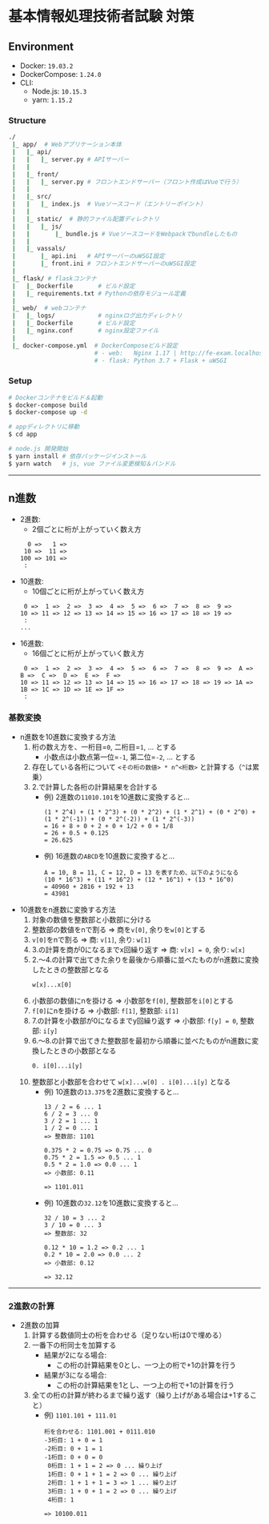 # 基本情報処理技術者試験 対策

## Environment

- Docker: `19.03.2`
- DockerCompose: `1.24.0`
- CLI:
    - Node.js: `10.15.3`
    - yarn: `1.15.2`

### Structure
```bash
./
 |_ app/  # Webアプリケーション本体
 |   |_ api/
 |   |   |_ server.py # APIサーバー
 |   |
 |   |_ front/
 |   |   |_ server.py # フロントエンドサーバー（フロント作成はVueで行う）
 |   |
 |   |_ src/
 |   |   |_ index.js  # Vueソースコード（エントリーポイント）
 |   |
 |   |_ static/  # 静的ファイル配置ディレクトリ
 |   |   |_ js/
 |   |       |_ bundle.js # VueソースコードをWebpackでbundleしたもの
 |   |
 |   |_ vassals/
 |       |_ api.ini   # APIサーバーのuWSGI設定
 |       |_ front.ini # フロントエンドサーバーのuWSGI設定
 |
 |_ flask/ # flaskコンテナ
 |   |_ Dockerfile       # ビルド設定
 |   |_ requirements.txt # Pythonの依存モジュール定義
 |
 |_ web/  # webコンテナ
 |   |_ logs/            # nginxログ出力ディレクトリ
 |   |_ Dockerfile       # ビルド設定
 |   |_ nginx.conf       # nginx設定ファイル
 |
 |_ docker-compose.yml  # DockerComposeビルド設定
                        # - web:   Nginx 1.17 | http://fe-exam.localhost
                        # - flask: Python 3.7 + Flask + uWSGI
```

### Setup
```bash
# Dockerコンテナをビルド＆起動
$ docker-compose build
$ docker-compose up -d

# appディレクトリに移動
$ cd app

# node.js 開発開始
$ yarn install # 依存パッケージインストール
$ yarn watch   # js, vue ファイル変更検知＆バンドル
```

***

## n進数

- 2進数:
    - 2個ごとに桁が上がっていく数え方
    ```
      0 =>   1 =>
     10 =>  11 =>
    100 => 101 =>
     : 
    ```
- 10進数:
    - 10個ごとに桁が上がっていく数え方
    ```
     0 =>  1 =>  2 =>  3 =>  4 =>  5 =>  6 =>  7 =>  8 =>  9 =>
    10 => 11 => 12 => 13 => 14 => 15 => 16 => 17 => 18 => 19 =>
     :
    ...
    ```
- 16進数:
    - 16個ごとに桁が上がっていく数え方
    ```
     0 =>  1 =>  2 =>  3 =>  4 =>  5 =>  6 =>  7 =>  8 =>  9 =>  A =>  B =>  C =>  D =>  E =>  F =>
    10 => 11 => 12 => 13 => 14 => 15 => 16 => 17 => 18 => 19 => 1A => 1B => 1C => 1D => 1E => 1F =>
     :
    ```

### 基数変換
- n進数を10進数に変換する方法
    1. 桁の数え方を、一桁目=`0`, 二桁目=`1`, ... とする
        - 小数点は小数点第一位=`-1`, 第二位=`-2`, ... とする
    2. 存在している各桁について `<その桁の数値> * n^<桁数>` と計算する（`^`は累乗）
    3. 2.で計算した各桁の計算結果を合計する
        - 例) 2進数の`11010.101`を10進数に変換すると...
            ```
            (1 * 2^4) + (1 * 2^3) + (0 * 2^2) + (1 * 2^1) + (0 * 2^0) + (1 * 2^(-1)) + (0 * 2^(-2)) + (1 * 2^(-3))
            = 16 + 8 + 0 + 2 + 0 + 1/2 + 0 + 1/8
            = 26 + 0.5 + 0.125
            = 26.625
            ```
        - 例) 16進数の`ABCD`を10進数に変換すると...
            ```
            A = 10, B = 11, C = 12, D = 13 を表すため、以下のようになる
            (10 * 16^3) + (11 * 16^2) + (12 * 16^1) + (13 * 16^0)
            = 40960 + 2816 + 192 + 13
            = 43981
            ```
- 10進数をn進数に変換する方法
    1. 対象の数値を整数部と小数部に分ける
    2. 整数部の数値をnで割る => 商を`v[0]`, 余りを`w[0]`とする
    3. `v[0]`をnで割る => 商: `v[1]`, 余り: `w[1]`
    4. 3.の計算を商が0になるまでx回繰り返す => 商: `v[x] = 0`, 余り: `w[x]`
    5. 2.〜4.の計算で出てきた余りを最後から順番に並べたものがn進数に変換したときの整数部となる
        ```
        w[x]...x[0]
        ```
    6. 小数部の数値にnを掛ける => 小数部を`f[0]`, 整数部を`i[0]`とする
    7. `f[0]`にnを掛ける => 小数部: `f[1]`, 整数部: `i[1]`
    8. 7.の計算を小数部が0になるまでy回繰り返す => 小数部: `f[y] = 0`, 整数部: `i[y]`
    9. 6.〜8.の計算で出てきた整数部を最初から順番に並べたものがn進数に変換したときの小数部となる
        ```
        0. i[0]...i[y]
        ```
    10. 整数部と小数部を合わせて `w[x]...w[0] . i[0]...i[y]` となる
        - 例) 10進数の`13.375`を2進数に変換すると...
            ```
            13 / 2 = 6 ... 1
            6 / 2 = 3 ... 0
            3 / 2 = 1 ... 1
            1 / 2 = 0 ... 1
            => 整数部: 1101

            0.375 * 2 = 0.75 => 0.75 ... 0
            0.75 * 2 = 1.5 => 0.5 ... 1
            0.5 * 2 = 1.0 => 0.0 ... 1
            => 小数部: 0.11

            => 1101.011
            ```
        - 例) 10進数の`32.12`を10進数に変換すると...
            ```
            32 / 10 = 3 ... 2
            3 / 10 = 0 ... 3
            => 整数部: 32

            0.12 * 10 = 1.2 => 0.2 ... 1
            0.2 * 10 = 2.0 => 0.0 ... 2
            => 小数部: 0.12

            => 32.12
            ```

---

### 2進数の計算
- 2進数の加算
    1. 計算する数値同士の桁を合わせる（足りない桁は0で埋める）
    2. 一番下の桁同士を加算する
        - 結果が2になる場合:
            - この桁の計算結果を0とし、一つ上の桁で+1の計算を行う
        - 結果が3になる場合:
            - この桁の計算結果を1とし、一つ上の桁で+1の計算を行う
    3. 全ての桁の計算が終わるまで繰り返す（繰り上げがある場合は+1すること）
        - 例) `1101.101 + 111.01`
            ```
            桁を合わせる: 1101.001 + 0111.010
            -3桁目: 1 + 0 = 1
            -2桁目: 0 + 1 = 1
            -1桁目: 0 + 0 = 0
             0桁目: 1 + 1 = 2 => 0 ... 繰り上げ
             1桁目: 0 + 1 + 1 = 2 => 0 ... 繰り上げ
             2桁目: 1 + 1 + 1 = 3 => 1 ... 繰り上げ
             3桁目: 1 + 0 + 1 = 2 => 0 ... 繰り上げ
             4桁目: 1
            
            => 10100.011
            ```
